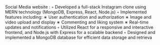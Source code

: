  Social Media website :
 ◦ Developed a full-stack Instagram clone using MERN technology (MongoDB, Express, React, Node.js)
 ◦ Implemented features including:
 ∗ User authentication and authorization
 ∗ Image and video upload and display
 ∗ Commenting and liking system
 ∗ Real-time updates and notifications
 ◦ Utilized React for a responsive and interactive frontend, and Node.js with Express for a scalable backend
 ◦ Designed and implemented a MongoDB database for efficient data storage and retrieva

